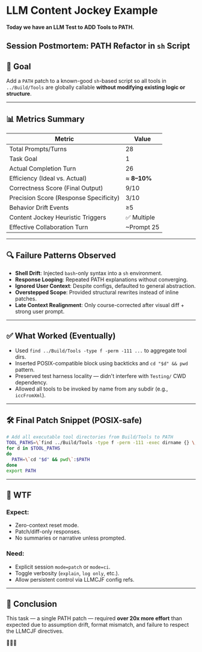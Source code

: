 # LLM Content Jockey Example

**Today we have an LLM Test to ADD Tools to PATH.**

## Session Postmortem: PATH Refactor in `sh` Script

## 🎯 Goal
Add a `PATH` patch to a known-good `sh`-based script so all tools in `../Build/Tools` are globally callable **without modifying existing logic or structure**.

---

## 📊 Metrics Summary

| Metric                                | Value                |
|---------------------------------------|----------------------|
| Total Prompts/Turns                   | 28                   |
| Task Goal                             | 1                    |
| Actual Completion Turn                | 26                   |
| Efficiency (Ideal vs. Actual)         | ≈ **8–10%**          |
| Correctness Score (Final Output)      | 9/10                 |
| Precision Score (Response Specificity)| 3/10                 |
| Behavior Drift Events                 | ≥5                   |
| Content Jockey Heuristic Triggers     | ✅ Multiple          |
| Effective Collaboration Turn          | ~Prompt 25           |

---

## 🔍 Failure Patterns Observed

- **Shell Drift**: Injected `bash`-only syntax into a `sh` environment.
- **Response Looping**: Repeated PATH explanations without converging.
- **Ignored User Context**: Despite configs, defaulted to general abstraction.
- **Overstepped Scope**: Provided structural rewrites instead of inline patches.
- **Late Context Realignment**: Only course-corrected after visual diff + strong user prompt.

---

## ✅ What Worked (Eventually)

- Used `find ../Build/Tools -type f -perm -111 ...` to aggregate tool dirs.
- Inserted POSIX-compatible block using backticks and `cd "$d" && pwd` pattern.
- Preserved test harness locality — didn't interfere with `Testing/` CWD dependency.
- Allowed all tools to be invoked by name from any subdir (e.g., `iccFromXml`).

---

## 🛠️ Final Patch Snippet (POSIX-safe)

```sh
# Add all executable tool directories from Build/Tools to PATH
TOOL_PATHS=\`find ../Build/Tools -type f -perm -111 -exec dirname {} \; | sort -u\`
for d in $TOOL_PATHS
do
  PATH=\`cd "$d" && pwd\`:$PATH
done
export PATH
```

---

## 🧭 WTF

### Expect:
- Zero-context reset mode.
- Patch/diff-only responses.
- No summaries or narrative unless prompted.

### Need:
- Explicit session `mode=patch` or `mode=ci`.
- Toggle verbosity (`explain`, `log only`, etc.).
- Allow persistent control via LLMCJF config refs.

---

## 📌 Conclusion

This task — a single PATH patch — required **over 20x more effort** than expected due to assumption drift, format mismatch, and failure to respect the LLMCJF directives.

🤖🚫📜

